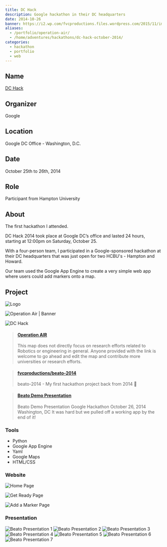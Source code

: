 ```yaml
---
title: DC Hack
description: Google hackathon in their DC headquarters
date: 2014-10-26
banner: https://i2.wp.com/fvcproductions.files.wordpress.com/2015/11/img_0406.jpg?w=746&h=995&crop&ssl=1&zoom=2
aliases:
  - /portfolio/operation-air/
  - /home/adventures/hackathons/dc-hack-october-2014/
categories:
  - hackathon
  - portfolio
  - web
---
```


## Name

[DC Hack](https://huacm.wordpress.com/2014/10/28/dchack-2014/)

## Organizer

Google

## Location

Google DC Office - Washington, D.C.

## Date

October 25th to 26th, 2014

## Role

Participant from Hampton University

## About

The first hackathon I attended.

DC Hack 2014 took place at Google DC’s office and lasted 24 hours, starting at 12:00pm on Saturday, October 25.

With a four-person team, I participated in a Google-sponsored hackathon at their DC headquarters that was just open for two HCBU's - Hampton and Howard.

Our team used the Google App Engine to create a very simple web app where users could add markers onto a map.

## Project

![Logo](https://i.imgur.com/kfybrjb.jpg)

![Operation Air | Banner](https://fvcproductions.files.wordpress.com/2014/10/hedaer-0011.jpg)

![DC Hack](https://i2.wp.com/fvcproductions.files.wordpress.com/2015/11/img_0406.jpg?w=746&h=995&crop&ssl=1&zoom=2)

<blockquote class="embedly-card"><h4><a href="http://beato-2014.appspot.com">Operation AIR</a></h4><p>This map does not directly focus on research efforts related to Robotics or engineering in general. Anyone provided with the link is welcome to go ahead and edit the map and contribute more universities or research efforts.</p></blockquote>
<script async src="//cdn.embedly.com/widgets/platform.js" charset="UTF-8"></script>

<blockquote class="embedly-card"><h4><a href="https://github.com/fvcproductions/beato-2014">fvcproductions/beato-2014</a></h4><p>beato-2014 - My first hackathon project back from 2014 👼</p></blockquote>

<blockquote class="embedly-card"><h4><a href="https://speakerdeck.com/fvcproductions/beato-demo-presentation">Beato Demo Presentation</a></h4><p>Beato Demo Presentation Google Hackathon October 26, 2014 Washington, DC It was hard but we pulled off a working app by the end of it!</p></blockquote>

### Tools

- Python
- Google App Engine
- Yaml
- Google Maps
- HTML/CSS

### Website

![Home Page](https://i.imgur.com/tfhGHyo.png)

![Get Ready Page](https://i.imgur.com/gkdJN1k.jpg)

![Add a Marker Page](https://i.imgur.com/GOg3d8o.jpg)

### Presentation

![Beato Presentation 1](https://i.imgur.com/zRKRLJY.jpg)
![Beato Presentation 2](https://i.imgur.com/SE6KPu3.jpg)
![Beato Presentation 3](https://i.imgur.com/NHnY1HM.jpg)
![Beato Presentation 4](https://i.imgur.com/eqcMyae.jpg)
![Beato Presentation 5](https://i.imgur.com/pyQI41u.jpg)
![Beato Presentation 6](https://i.imgur.com/jzEVvvc.jpg)
![Beato Presentation 7](https://i.imgur.com/tD6jZVi.jpg)
